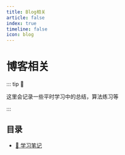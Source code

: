 ```yaml
---
title: Blog相关
article: false
index: true
timeline: false
icon: blog
---
```


# 博客相关

::: tip 🧩

这里会记录一些平时学习中的总结，算法练习等

:::

## 目录

- [📌 学习笔记](/blog/学习笔记)
